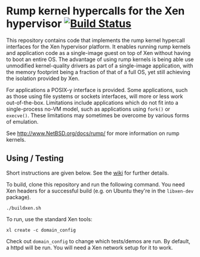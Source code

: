 Rump kernel hypercalls for the Xen hypervisor [![Build Status](https://travis-ci.org/rumpkernel/rumpuser-xen.png?branch=master)](https://travis-ci.org/rumpkernel/rumpuser-xen)
=============================================

This repository contains code that implements the rump kernel hypercall
interfaces for the Xen hypervisor platform.  It enables running rump
kernels and application code as a single-image guest on top of Xen
without having to boot an entire OS.  The advantage of using rump
kernels is being able use unmodified kernel-quality drivers as part of
a single-image application, with the memory footprint being a fraction
of that of a full OS, yet still achieving the isolation provided by Xen.

For applications a POSIX-y interface is provided.  Some applications,
such as those using file systems or sockets interfaces, will more or
less work out-of-the-box.  Limitations include applications which do
not fit into a single-process no-VM model, such as applications using
`fork()` or `execve()`.  These limitations may sometimes be overcome by
various forms of emulation.

See http://www.NetBSD.org/docs/rump/ for more information on rump kernels.


Using / Testing
---------------

Short instructions are given below.  See the
[wiki](https://github.com/rumpkernel/rumpuser-xen/wiki/_pages) for
further details.

To build, clone this repository and run the following command.  You
need Xen headers for a successful build (e.g. on Ubuntu they're in
the `libxen-dev` package).

	./buildxen.sh

To run, use the standard Xen tools:

	xl create -c domain_config

Check out `domain_config` to change which tests/demos are run.
By default, a httpd will be run.  You will need a Xen network
setup for it to work.
